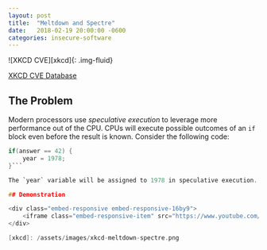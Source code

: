 ```yaml
---
layout: post
title:  "Meltdown and Spectre"
date:   2018-02-19 20:00:00 -0600
categories: insecure-software
---
```

![XKCD CVE][xkcd]{: .img-fluid}

[XKCD CVE Database](https://xkcd.com/1938/)

## The Problem

Modern processors use *speculative execution* to leverage more performance out of the CPU. CPUs will execute possible outcomes of an `if` block even before the result is known. Consider the following code:

```c
if(answer == 42) {
	year = 1978;
}```

The `year` variable will be assigned to 1978 in speculative execution. This will cease when the if block is not true. However, the speculative value of 1978 is still in the CPU's cache. Attackers can use this to their advantage by testing the `year` variable and timing the access. Differences in timing can be quite revealing and can be correlated to sensitive data such as keys and passwords.

## Demonstration

<div class="embed-responsive embed-responsive-16by9">
	<iframe class="embed-responsive-item" src="https://www.youtube.com/embed/bs0xswK0eZk" allowfullscreen></iframe>
</div>

[xkcd]: /assets/images/xkcd-meltdown-spectre.png
